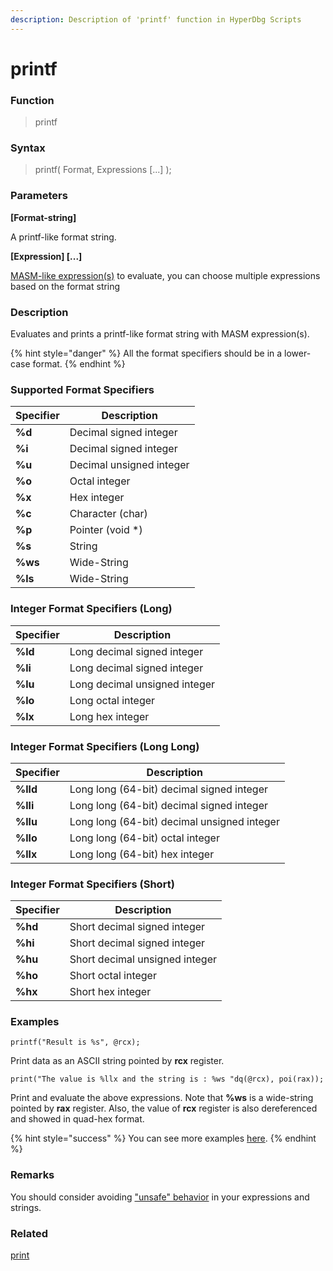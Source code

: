 ```yaml
---
description: Description of 'printf' function in HyperDbg Scripts
---
```


# printf

### Function

> printf

### Syntax

> printf( Format, Expressions \[...] );

### Parameters

**\[Format-string]**

A printf-like format string.

**\[Expression] \[...]**

[MASM-like expression(s)](https://docs.hyperdbg.org/commands/scripting-language/assumptions-and-evaluations) to evaluate, you can choose multiple expressions based on the format string

### Description

Evaluates and prints a printf-like format string with MASM expression(s).

{% hint style="danger" %}
All the format specifiers should be in a lower-case format.
{% endhint %}

### Supported Format Specifiers

| Specifier | Description              |
| --------- | ------------------------ |
| **%d**    | Decimal signed integer   |
| **%i**    | Decimal signed integer   |
| **%u**    | Decimal unsigned integer |
| **%o**    | Octal integer            |
| **%x**    | Hex integer              |
| **%c**    | Character (char)         |
| **%p**    | Pointer (void \*)        |
| **%s**    | String                   |
| **%ws**   | Wide-String              |
| **%ls**   | Wide-String              |

### Integer Format Specifiers (Long)

| Specifier | Description                   |
| --------- | ----------------------------- |
| **%ld**   | Long decimal signed integer   |
| **%li**   | Long decimal signed integer   |
| **%lu**   | Long decimal unsigned integer |
| **%lo**   | Long octal integer            |
| **%lx**   | Long hex integer              |

### Integer Format Specifiers (Long Long)

| Specifier | Description                                 |
| --------- | ------------------------------------------- |
| **%lld**  | Long long (64-bit) decimal signed integer   |
| **%lli**  | Long long (64-bit) decimal signed integer   |
| **%llu**  | Long long (64-bit) decimal unsigned integer |
| **%llo**  | Long long (64-bit) octal integer            |
| **%llx**  | Long long (64-bit) hex integer              |

### Integer Format Specifiers (Short)

| Specifier | Description                    |
| --------- | ------------------------------ |
| **%hd**   | Short decimal signed integer   |
| **%hi**   | Short decimal signed integer   |
| **%hu**   | Short decimal unsigned integer |
| **%ho**   | Short octal integer            |
| **%hx**   | Short hex integer              |

### Examples

`printf("Result is %s", @rcx);`

Print data as an ASCII string pointed by **rcx** register.

`print("The value is %llx and the string is : %ws "dq(@rcx), poi(rax));`

Print and evaluate the above expressions. Note that **%ws** is a wide-string pointed by **rax** register. Also, the value of **rcx** register is also dereferenced and showed in quad-hex format.

{% hint style="success" %}
You can see more examples [here](https://docs.hyperdbg.org/commands/scripting-language/examples/view-system-state).
{% endhint %}

### Remarks

You should consider avoiding ["unsafe" behavior](https://docs.hyperdbg.org/tips-and-tricks/considerations/the-unsafe-behavior) in your expressions and strings.

### Related

[print](https://docs.hyperdbg.org/commands/scripting-language/functions/exports/print)
